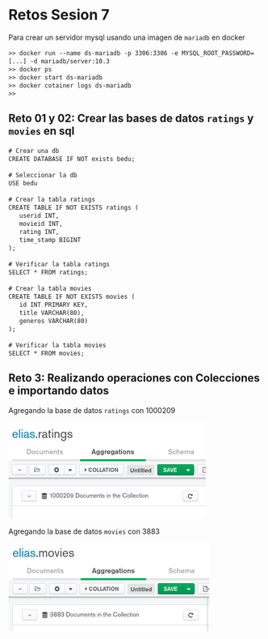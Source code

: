 
# Retos Sesion 7 

Para crear un servidor mysql usando una imagen de `mariadb` en docker
```linux
>> docker run --name ds-mariadb -p 3306:3306 -e MYSQL_ROOT_PASSWORD=[...] -d mariadb/server:10.3 
>> docker ps 
>> docker start ds-mariadb
>> docker cotainer logs ds-mariadb
>> 
```

## Reto 01 y 02: Crear las bases de datos `ratings` y `movies` en sql 
```mysql
# Crear una db
CREATE DATABASE IF NOT exists bedu;

# Seleccionar la db
USE bedu

# Crear la tabla ratings 
CREATE TABLE IF NOT EXISTS ratings (
   userid INT, 
   movieid INT, 
   rating INT, 
   time_stamp BIGINT
);

# Verificar la tabla ratings 
SELECT * FROM ratings;

# Crear la tabla movies  
CREATE TABLE IF NOT EXISTS movies (
   id INT PRIMARY KEY, 
   title VARCHAR(80), 
   generos VARCHAR(80)
); 

# Verificar la tabla movies 
SELECT * FROM movies;
```


## Reto 3: Realizando operaciones con Colecciones e importando datos 
Agregando la base de datos `ratings` con 1000209

![mongo_ratigs](ratings_mongo.png)

Agregando la base de datos `movies` con 3883 
 
![mongo_ratigs](movies_mongos.png)



